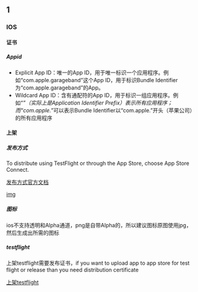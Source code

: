 ## 1

### IOS

#### 证书

##### Appid

- Explicit App ID：唯一的App ID，用于唯一标识一个应用程序。例如“com.apple.garageband”这个App ID，用于标识Bundle Identifier为“com.apple.garageband”的App。
- Wildcard App ID：含有通配符的App ID，用于标识一组应用程序。例如“*”（实际上是Application Identifier Prefix）表示所有应用程序；而“com.apple.*”可以表示Bundle Identifier以“com.apple.”开头（苹果公司）的所有应用程序

#### 上架

##### 发布方式

To distribute using TestFlight or through the App Store, choose App Store Connect.

[发布方式官方文档](https://developer.apple.com/documentation/xcode/distributing_your_app_for_beta_testing_and_releases)

[img](https://docs-assets.developer.apple.com/published/4c50842ea9/ee5f5ec7-5181-4b77-92d4-55e82484b70a.png)

##### 图标

ios不支持透明和Alpha通道，png是自带Alpha的，所以建议图标原图使用jpg，然后生成出所需的图标

##### testflight

上架testflight需要发布证书，if you want to upload app to app store for test flight or release than you need distribution certificate

[上架testflight](https://zhuanlan.zhihu.com/p/119324132)